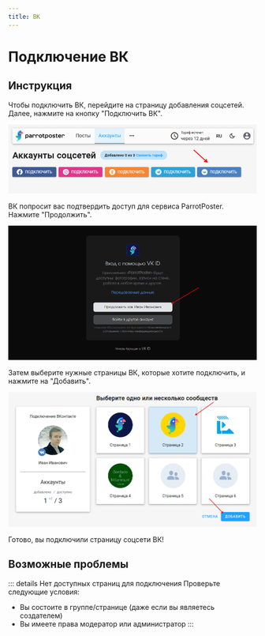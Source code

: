 ```yaml
---
title: ВК
---
```


# Подключение ВК

## Инструкция

Чтобы подключить ВК, перейдите на страницу добавления соцсетей.
Далее, нажмите на кнопку "Подключить ВК".

![Добавление](./vk-0.png)

<!-- #region common-auth -->

ВК попросит вас подтвердить доступ для сервиса ParrotPoster. Нажмите "Продолжить".

![Подтверждение](./vk-1.png)

Затем выберите нужные страницы ВК, которые хотите подключить, и нажмите на "Добавить".

![Выбор страниц](./vk-2.png)

Готово, вы подключили страницу соцсети ВК!

<!-- #endregion common-auth -->

## Возможные проблемы

<!-- #region common-errors -->

::: details Нет доступных страниц для подключения
Проверьте следующие условия:
- Вы состоите в группе/странице (даже если вы являетесь создателем)
- Вы имеете права модератор или администратор
:::

<!-- #endregion common-errors -->
